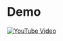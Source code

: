 # Demo
[![YouTube Video](https://img.youtube.com/vi/vFsojOgm8vw/0.jpg)](https://www.youtube.com/shorts/vFsojOgm8vw)